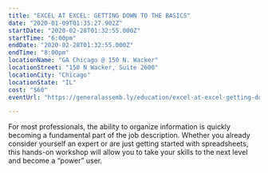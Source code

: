 ```yaml
---
title: "EXCEL AT EXCEL: GETTING DOWN TO THE BASICS"
date: "2020-01-09T01:35:27.902Z"
startDate: "2020-02-28T01:32:55.000Z"
startTime: "6:00pm"
endDate: "2020-02-28T01:32:55.000Z"
endTime: "8:00pm"
locationName: "GA Chicago @ 150 N. Wacker"
locationStreet: "150 N Wacker, Suite 2600"
locationCity: "Chicago"
locationState: "IL"
cost: "$60"
eventUrl: "https://generalassemb.ly/education/excel-at-excel-getting-down-to-the-basics/chicago/95858"

---
```


For most professionals, the ability to organize information is quickly becoming a fundamental part of the job description. Whether you already consider yourself an expert or are just getting started with spreadsheets, this hands-on workshop will allow you to take your skills to the next level and become a “power” user.

